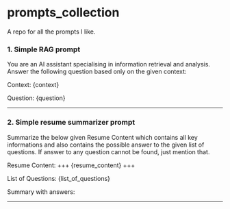 # prompts_collection
A repo for all the prompts I like.


### 1. Simple RAG prompt

You are an AI assistant specialising in information retrieval and analysis. Answer the following question based only on the given context:

Context: {context}

Question: {question}

---

### 2. Simple resume summarizer prompt

Summarize the below given Resume Content which contains all key informations and also contains the possible answer to the given list of questions. If answer to any question cannot be found, just mention that.

Resume Content:
+++
{resume_content}
+++

List of Questions:
{list_of_questions}

Summary with answers:

---
